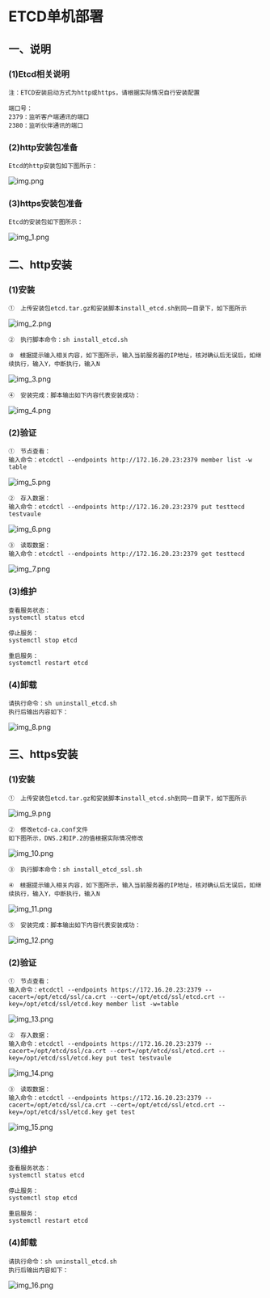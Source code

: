 # ETCD单机部署

## 一、说明

### (1)Etcd相关说明

    注：ETCD安装启动方式为http或https，请根据实际情况自行安装配置

    端口号：
    2379：监听客户端通讯的端口
    2380：监听伙伴通讯的端口

### (2)http安装包准备

    Etcd的http安装包如下图所示：

![img.png](./image/img.png)

### (3)https安装包准备

    Etcd的安装包如下图所示：

![img_1.png](./image/img_1.png)

## 二、http安装

### (1)安装

    ①　上传安装包etcd.tar.gz和安装脚本install_etcd.sh到同一目录下，如下图所示

![img_2.png](./image/img_2.png)

    ②　执行脚本命令：sh install_etcd.sh

    ③　根据提示输入相关内容，如下图所示，输入当前服务器的IP地址，核对确认后无误后，如继续执行，输入Y，中断执行，输入N

![img_3.png](./image/img_3.png)

    ④　安装完成：脚本输出如下内容代表安装成功：

![img_4.png](./image/img_4.png)

### (2)验证

    ①　节点查看：
    输入命令：etcdctl --endpoints http://172.16.20.23:2379 member list -w table

![img_5.png](./image/img_5.png)

    ②　存入数据：
    输入命令：etcdctl --endpoints http://172.16.20.23:2379 put testtecd testvaule

![img_6.png](./image/img_6.png)

    ③　读取数据：
    输入命令：etcdctl --endpoints http://172.16.20.23:2379 get testtecd

![img_7.png](./image/img_7.png)

### (3)维护

    查看服务状态：
    systemctl status etcd

    停止服务：
    systemctl stop etcd

    重启服务：
    systemctl restart etcd

### (4)卸载

    请执行命令：sh uninstall_etcd.sh
    执行后输出内容如下：

![img_8.png](./image/img_8.png)

## 三、https安装

### (1)安装

    ①　上传安装包etcd.tar.gz和安装脚本install_etcd.sh到同一目录下，如下图所示

![img_9.png](./image/img_9.png)

    ②　修改etcd-ca.conf文件
    如下图所示，DNS.2和IP.2的值根据实际情况修改

![img_10.png](./image/img_10.png)

    ③　执行脚本命令：sh install_etcd_ssl.sh

    ④　根据提示输入相关内容，如下图所示，输入当前服务器的IP地址，核对确认后无误后，如继续执行，输入Y，中断执行，输入N

![img_11.png](./image/img_11.png)

    ⑤　安装完成：脚本输出如下内容代表安装成功：

![img_12.png](./image/img_12.png)

### (2)验证

    ①　节点查看：
    输入命令：etcdctl --endpoints https://172.16.20.23:2379 --cacert=/opt/etcd/ssl/ca.crt --cert=/opt/etcd/ssl/etcd.crt --key=/opt/etcd/ssl/etcd.key member list -w=table

![img_13.png](./image/img_13.png)

    ②　存入数据：
    输入命令：etcdctl --endpoints https://172.16.20.23:2379 --cacert=/opt/etcd/ssl/ca.crt --cert=/opt/etcd/ssl/etcd.crt --key=/opt/etcd/ssl/etcd.key put test testvaule

![img_14.png](./image/img_14.png)

    ③　读取数据：
    输入命令：etcdctl --endpoints https://172.16.20.23:2379 --cacert=/opt/etcd/ssl/ca.crt --cert=/opt/etcd/ssl/etcd.crt --key=/opt/etcd/ssl/etcd.key get test

![img_15.png](./image/img_15.png)

### (3)维护

    查看服务状态：
    systemctl status etcd

    停止服务：
    systemctl stop etcd

    重启服务：
    systemctl restart etcd

### (4)卸载

    请执行命令：sh uninstall_etcd.sh
    执行后输出内容如下：

![img_16.png](./image/img_16.png)
